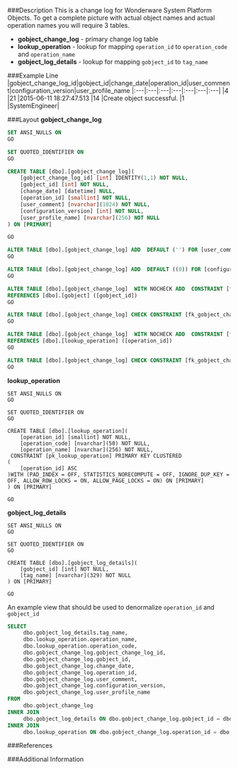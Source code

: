 ###Description
This is a change log for Wonderware System Platform Objects.  To get a complete picture with actual object names and actual operation names you will require 3 tables.
- **gobject_change_log** - primary change log table
- **lookup_operation** - lookup for mapping `operation_id` to `operation_code` and `operation_name`
- **gobject_log_details** - lookup for mapping `gobject_id` to `tag_name`


###Example Line
|gobject_change_log_id|gobject_id|change_date|operation_id|user_comment|configuration_version|user_profile_name
|:---|:---|:---|:---|:---|:---|:---|
|4	|21	|2015-06-11 18:27:47.513	|14	|Create object successful.	|1	|SystemEngineer|

###Layout
**gobject_change_log**
```sql
SET ANSI_NULLS ON
GO

SET QUOTED_IDENTIFIER ON
GO

CREATE TABLE [dbo].[gobject_change_log](
	[gobject_change_log_id] [int] IDENTITY(1,1) NOT NULL,
	[gobject_id] [int] NOT NULL,
	[change_date] [datetime] NULL,
	[operation_id] [smallint] NOT NULL,
	[user_comment] [nvarchar](1024) NOT NULL,
	[configuration_version] [int] NOT NULL,
	[user_profile_name] [nvarchar](256) NOT NULL
) ON [PRIMARY]

GO

ALTER TABLE [dbo].[gobject_change_log] ADD  DEFAULT ('') FOR [user_comment]
GO

ALTER TABLE [dbo].[gobject_change_log] ADD  DEFAULT ((0)) FOR [configuration_version]
GO

ALTER TABLE [dbo].[gobject_change_log]  WITH NOCHECK ADD  CONSTRAINT [fk_gobject_change_log_gobject] FOREIGN KEY([gobject_id])
REFERENCES [dbo].[gobject] ([gobject_id])
GO

ALTER TABLE [dbo].[gobject_change_log] CHECK CONSTRAINT [fk_gobject_change_log_gobject]
GO

ALTER TABLE [dbo].[gobject_change_log]  WITH NOCHECK ADD  CONSTRAINT [fk_gobject_change_log_lookup_operation] FOREIGN KEY([operation_id])
REFERENCES [dbo].[lookup_operation] ([operation_id])
GO

ALTER TABLE [dbo].[gobject_change_log] CHECK CONSTRAINT [fk_gobject_change_log_lookup_operation]
GO
```

**lookup_operation**
```
SET ANSI_NULLS ON
GO

SET QUOTED_IDENTIFIER ON
GO

CREATE TABLE [dbo].[lookup_operation](
	[operation_id] [smallint] NOT NULL,
	[operation_code] [nvarchar](50) NOT NULL,
	[operation_name] [nvarchar](256) NOT NULL,
 CONSTRAINT [pk_lookup_operation] PRIMARY KEY CLUSTERED 
(
	[operation_id] ASC
)WITH (PAD_INDEX = OFF, STATISTICS_NORECOMPUTE = OFF, IGNORE_DUP_KEY = OFF, ALLOW_ROW_LOCKS = ON, ALLOW_PAGE_LOCKS = ON) ON [PRIMARY]
) ON [PRIMARY]

GO
```
**gobject_log_details**
```
SET ANSI_NULLS ON
GO

SET QUOTED_IDENTIFIER ON
GO

CREATE TABLE [dbo].[gobject_log_details](
	[gobject_id] [int] NOT NULL,
	[tag_name] [nvarchar](329) NOT NULL
) ON [PRIMARY]

GO
```

An example view that should be used to denormalize `operation_id` and `gobject_id`
```sql
SELECT
     dbo.gobject_log_details.tag_name,
     dbo.lookup_operation.operation_name,
     dbo.lookup_operation.operation_code, 
     dbo.gobject_change_log.gobject_change_log_id, 
     dbo.gobject_change_log.gobject_id,
     dbo.gobject_change_log.change_date, 
     dbo.gobject_change_log.operation_id, 
     dbo.gobject_change_log.user_comment,
     dbo.gobject_change_log.configuration_version, 
     dbo.gobject_change_log.user_profile_name
FROM 
     dbo.gobject_change_log
INNER JOIN
     dbo.gobject_log_details ON dbo.gobject_change_log.gobject_id = dbo.gobject_log_details.gobject_id
INNER JOIN
     dbo.lookup_operation ON dbo.gobject_change_log.operation_id = dbo.lookup_operation.operation_id
```

###References

###Additional Information



